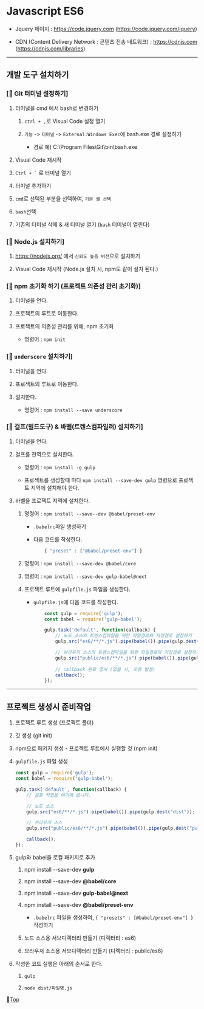 # Javascript ES6

* Jquery 페이지 : https://code.jquery.com (https://code.jquery.com/jquery)

* CDN (Content Delivery Network : 콘텐츠 전송 네트워크) : https://cdnjs.com (https://cdnjs.com/libraries)

---

## 개발 도구 설치하기

### [:camel: Git 터미널 설정하기]

1. 터미널을 cmd 에서 bash로 변경하기

    1. ``ctrl + ,``로 Visual Code 설정 열기

    1. ``기능`` -> ``터미널`` -> ``External:Windows Exec``에 bash.exe 경로 설정하기

        * 경로 예) C:\Program Files\Git\bin\bash.exe

1. Visual Code 재시작

1. `` Ctrl + ` `` 로 터미널 열기

1. 터미널 추가하기

1. ``cmd``로 선택된 부분을 선택하여, ``기본 셸 선택``

1. ``bash``선택

1. 기존의 터미널 삭제 & 새 터미널 열기 (``bash`` 터미널이 열린다)


### [:camel: Node.js 설치하기]

1. https://nodejs.org/ 에서 ``신뢰도 높음 버전``으로 설치하기

1. Visual Code 재시작 (Node.js 설치 시, npm도 같이 설치 된다.)


### [:camel: npm 초기화 하기 (프로젝트 의존성 관리 초기화)]

1. 터미널을 연다.

1. 프로젝트의 루트로 이동한다.

1. 프로젝트의 의존성 관리를 위해, npm 초기화

    * 명령어 : ``npm init``


### [:camel: ``underscore`` 설치하기]

1. 터미널을 연다.

1. 프로젝트의 루트로 이동한다.

1. 설치한다.

    * 명렁어 : ``npm install --save underscore``


### [:camel: 걸프(빌드도구) & 바벨(트렌스컴파일러) 설치하기]

1. 터미널을 연다.

1. 걸프를 전역으로 설치한다.

    * 명령어 : ``npm install -g gulp``

    * 프로젝트를 생성할때 마다 ``npm install --save-dev gulp`` 명령으로 프로젝트 지역에 설치해야 한다.

1. 바벨을 프로젝트 지역에 설치한다.

    1. 명령어 : ``npm install --save--dev @babel/preset-env``

        * ``.babelrc``파일 생성하기

        * 다음 코드를 작성한다.

            ```javascript
                { "preset" : ["@babel/preset-env"] }
            ```
    
    1. 명령어 : ``npm install --save-dev @babel/core``

    1. 명령어 : ``npm install --save-dev gulp-babel@next``

    1. 프로젝트 루트에 ``gulpfile.js`` 파일을 생성한다.

        * ``gulpfile.js``에 다음 코드를 작성한다.

            ```javascript
                const gulp = require('gulp');
                const babel = require('gulp-babel');
            
                gulp.task('default', function(callback) {
                    // 노드 소스의 트렌스컴파일을 위한 파일경로와 저장경로 설정하기
                    gulp.src("es6/**/*.js").pipe(babel()).pipe(gulp.dest("dist"));

                    // 브라우저 소스의 트렌스컴파일을 위한 파일경로와 저장경로 설정하기
                    gulp.src("public/es6/**/*.js").pipe(babel()).pipe(gulp.dest("public/dist"));
                    
                    // callback 완료 명시 (없을 시, 오류 발생)
                    callback();
                });
            ```

---

## 프로젝트 생성시 준비작업

1. 프로젝트 루트 생성 (프로젝트 폴더)

1. 깃 생성 (git init)

1. npm으로 페키지 생성 - 프로젝트 루트에서 실행할 것 (npm init)

1. ``gulpfile.js`` 파일 생성

    ```javascript
    const gulp = require('gulp');
    const babel = require('gulp-babel');

    gulp.task('default', function(callback) {
        // 걸프 작업을 여기에 씁니다.

        // 노드 소스
        gulp.src("es6/**/*.js").pipe(babel()).pipe(gulp.dest("dist"));

        // 브라우저 소스
        gulp.src("public/es6/**/*.js").pipe(babel()).pipe(gulp.dest("public/dist"));

        callback();
    });
    ```

1. gulp와 babel을 로컬 패키지로 추가

    1. npm install --save-dev **gulp**

    1. npm install --save-dev **@babel/core**

    1. npm install --save-dev **gulp-babel@next**

    1. npm install --save-dev **@babel/preset-env**

        * ``.babelrc`` 파일을 생성하여, ``{ "presets" : [@babel/preset-env"] }`` 작성하기

    1. 노드 소스용 서브디렉터리 만들기 (디렉터리 : es6)

    1. 브라우저 소스용 서브디렉터리 만들기 (디렉터리 : public/es6)


1. 작성한 코드 실행은 아래의 순서로 한다.

    1. ``gulp``

    1. ``node dist/파일명.js``

:camel:[Top](#javascript-es6)